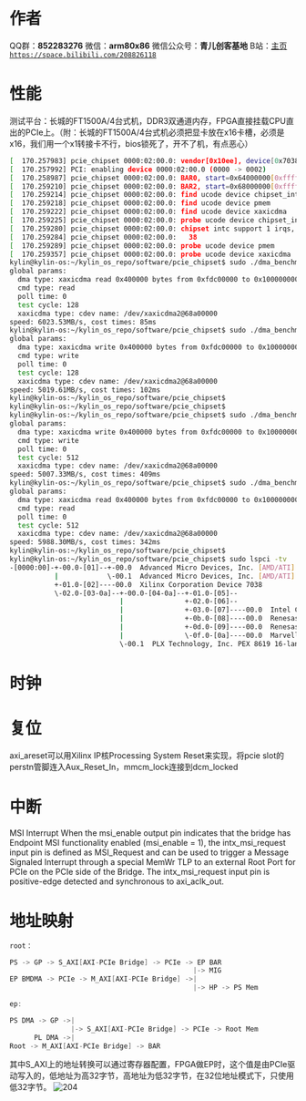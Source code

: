 ﻿# 作者
QQ群：**852283276**
微信：**arm80x86**
微信公众号：**青儿创客基地**
B站：[主页 `https://space.bilibili.com/208826118`](https://space.bilibili.com/208826118)

# 性能
测试平台：长城的FT1500A/4台式机，DDR3双通道内存，FPGA直接挂载CPU直出的PCIe上。（附：长城的FT1500A/4台式机必须把显卡放在x16卡槽，必须是x16，我们用一个x1转接卡不行，bios锁死了，开不了机，有点恶心）
```bash
[  170.257983] pcie_chipset 0000:02:00.0: vendor[0x10ee], device[0x7038], subvendor[0x10ee], subdevice[0x10ee], class[0x58000]
[  170.257992] PCI: enabling device 0000:02:00.0 (0000 -> 0002)
[  170.258987] pcie_chipset 0000:02:00.0: BAR0, start=0x64000000[0xffffff8019400000], end=0x67ffffff, len=0x4000000, flags=0x140204
[  170.259210] pcie_chipset 0000:02:00.0: BAR2, start=0x68000000[0xffffff801d480000], end=0x68ffffff, len=0x1000000, flags=0x140204
[  170.259214] pcie_chipset 0000:02:00.0: find ucode device chipset_intc
[  170.259218] pcie_chipset 0000:02:00.0: find ucode device pmem
[  170.259222] pcie_chipset 0000:02:00.0: find ucode device xaxicdma
[  170.259225] pcie_chipset 0000:02:00.0: probe ucode device chipset_intc
[  170.259280] pcie_chipset 0000:02:00.0: chipset intc support 1 irqs, irq number:
[  170.259284] pcie_chipset 0000:02:00.0:   38
[  170.259289] pcie_chipset 0000:02:00.0: probe ucode device pmem
[  170.259357] pcie_chipset 0000:02:00.0: probe ucode device xaxicdma
kylin@kylin-os:~/kylin_os_repo/software/pcie_chipset$ sudo ./dma_benchmark -i xaxicdma -c c2h -s cmem -d 0x100000000 -m cdev:xaxicdma2@68a00000 -l 0x400000 -n 128
global params: 
  dma type: xaxicdma read 0x400000 bytes from 0xfdc00000 to 0x100000000
  cmd type: read
  poll time: 0
  test cycle: 128
  xaxicdma type: cdev name: /dev/xaxicdma2@68a00000
speed: 6023.53MB/s, cost times: 85ms
kylin@kylin-os:~/kylin_os_repo/software/pcie_chipset$ sudo ./dma_benchmark -i xaxicdma -c h2c -s cmem -d 0x100000000 -m cdev:xaxicdma2@68a00000 -l 0x400000 -n 128
global params: 
  dma type: xaxicdma write 0x400000 bytes from 0xfdc00000 to 0x100000000
  cmd type: write
  poll time: 0
  test cycle: 128
  xaxicdma type: cdev name: /dev/xaxicdma2@68a00000
speed: 5019.61MB/s, cost times: 102ms
kylin@kylin-os:~/kylin_os_repo/software/pcie_chipset$ 
kylin@kylin-os:~/kylin_os_repo/software/pcie_chipset$ 
kylin@kylin-os:~/kylin_os_repo/software/pcie_chipset$ sudo ./dma_benchmark -i xaxicdma -c h2c -s cmem -d 0x100000000 -m cdev:xaxicdma2@68a00000 -l 0x400000 -n 512
global params: 
  dma type: xaxicdma write 0x400000 bytes from 0xfdc00000 to 0x100000000
  cmd type: write
  poll time: 0
  test cycle: 512
  xaxicdma type: cdev name: /dev/xaxicdma2@68a00000
speed: 5007.33MB/s, cost times: 409ms
kylin@kylin-os:~/kylin_os_repo/software/pcie_chipset$ sudo ./dma_benchmark -i xaxicdma -c c2h -s cmem -d 0x100000000 -m cdev:xaxicdma2@68a00000 -l 0x400000 -n 512
global params: 
  dma type: xaxicdma read 0x400000 bytes from 0xfdc00000 to 0x100000000
  cmd type: read
  poll time: 0
  test cycle: 512
  xaxicdma type: cdev name: /dev/xaxicdma2@68a00000
speed: 5988.30MB/s, cost times: 342ms
kylin@kylin-os:~/kylin_os_repo/software/pcie_chipset$ 
kylin@kylin-os:~/kylin_os_repo/software/pcie_chipset$ sudo lspci -tv
-[0000:00]-+-00.0-[01]--+-00.0  Advanced Micro Devices, Inc. [AMD/ATI] Caicos XT [Radeon HD 7470/8470 / R5 235/310 OEM]
           |            \-00.1  Advanced Micro Devices, Inc. [AMD/ATI] Caicos HDMI Audio [Radeon HD 6400 Series]
           +-01.0-[02]----00.0  Xilinx Corporation Device 7038
           \-02.0-[03-0a]--+-00.0-[04-0a]--+-01.0-[05]--
                           |               +-02.0-[06]--
                           |               +-03.0-[07]----00.0  Intel Corporation 82574L Gigabit Network Connection
                           |               +-0b.0-[08]----00.0  Renesas Technology Corp. uPD720201 USB 3.0 Host Controller
                           |               +-0d.0-[09]----00.0  Renesas Technology Corp. uPD720201 USB 3.0 Host Controller
                           |               \-0f.0-[0a]----00.0  Marvell Technology Group Ltd. Device 9215
                           \-00.1  PLX Technology, Inc. PEX 8619 16-lane, 16-Port PCI Express Gen 2 (5.0 GT/s) Switch with DMA
```

# 时钟

# 复位
axi_areset可以用Xilinx IP核Processing System Reset来实现，将pcie slot的perstn管脚连入Aux_Reset_In，mmcm_lock连接到dcm_locked

# 中断
MSI Interrupt
When the msi_enable output pin indicates that the bridge has Endpoint MSI functionality
enabled (msi_enable = 1), the intx_msi_request input pin is defined as MSI_Request
and can be used to trigger a Message Signaled Interrupt through a special MemWr TLP to
an external Root Port for PCIe on the PCIe side of the Bridge. The intx_msi_request
input pin is positive-edge detected and synchronous to axi_aclk_out.

# 地址映射
```c
root：

PS -> GP -> S_AXI[AXI-PCIe Bridge] -> PCIe -> EP BAR
                                             |-> MIG
EP BMDMA -> PCIe -> M_AXI[AXI-PCIe Bridge] ->|
                                             |-> HP -> PS Mem

ep:

PS DMA -> GP ->| 
               |-> S_AXI[AXI-PCIe Bridge] -> PCIe -> Root Mem
      PL DMA ->|
Root -> M_AXI[AXI-PCIe Bridge] -> BAR
```
其中S_AXI上的地址转换可以通过寄存器配置，FPGA做EP时，这个值是由PCIe驱动写入的，低地址为高32字节，高地址为低32字节，在32位地址模式下，只使用低32字节。
![204](https://img-blog.csdnimg.cn/20190903101812693.png?x-oss-process=image/watermark,type_ZmFuZ3poZW5naGVpdGk,shadow_10,text_aHR0cHM6Ly9ibG9nLmNzZG4ubmV0L1podV9aaHVfMjAwOQ==,size_16,color_FFFFFF,t_70)
